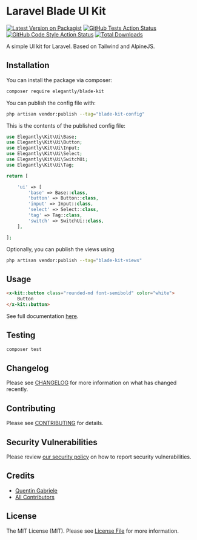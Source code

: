 # Laravel Blade UI Kit

[![Latest Version on Packagist](https://img.shields.io/packagist/v/elegantly/blade-kit.svg?style=flat-square)](https://packagist.org/packages/elegantly/blade-kit)
[![GitHub Tests Action Status](https://img.shields.io/github/actions/workflow/status/ElegantEngineeringTech/blade-kit/run-tests.yml?branch=main&label=tests&style=flat-square)](https://github.com/ElegantEngineeringTech/blade-kit/actions?query=workflow%3Arun-tests+branch%3Amain)
[![GitHub Code Style Action Status](https://img.shields.io/github/actions/workflow/status/ElegantEngineeringTech/blade-kit/fix-php-code-style-issues.yml?branch=main&label=code%20style&style=flat-square)](https://github.com/ElegantEngineeringTech/blade-kit/actions?query=workflow%3A"Fix+PHP+code+style+issues"+branch%3Amain)
[![Total Downloads](https://img.shields.io/packagist/dt/elegantly/blade-kit.svg?style=flat-square)](https://packagist.org/packages/elegantly/blade-kit)

A simple UI kit for Laravel. Based on Tailwind and AlpineJS.

## Installation

You can install the package via composer:

```bash
composer require elegantly/blade-kit
```

You can publish the config file with:

```bash
php artisan vendor:publish --tag="blade-kit-config"
```

This is the contents of the published config file:

```php
use Elegantly\Kit\Ui\Base;
use Elegantly\Kit\Ui\Button;
use Elegantly\Kit\Ui\Input;
use Elegantly\Kit\Ui\Select;
use Elegantly\Kit\Ui\SwitchUi;
use Elegantly\Kit\Ui\Tag;

return [

    'ui' => [
        'base' => Base::class,
        'button' => Button::class,
        'input' => Input::class,
        'select' => Select::class,
        'tag' => Tag::class,
        'switch' => SwitchUi::class,
    ],

];
```

Optionally, you can publish the views using

```bash
php artisan vendor:publish --tag="blade-kit-views"
```

## Usage

```html
<x-kit::button class="rounded-md font-semibold" color="white">
    Button
</x-kit::button>
```

See full documentation [here](https://elegantengineering.tech/blade-kit#buttons).

## Testing

```bash
composer test
```

## Changelog

Please see [CHANGELOG](CHANGELOG.md) for more information on what has changed recently.

## Contributing

Please see [CONTRIBUTING](CONTRIBUTING.md) for details.

## Security Vulnerabilities

Please review [our security policy](../../security/policy) on how to report security vulnerabilities.

## Credits

-   [Quentin Gabriele](https://github.com/QuentinGab)
-   [All Contributors](../../contributors)

## License

The MIT License (MIT). Please see [License File](LICENSE.md) for more information.
